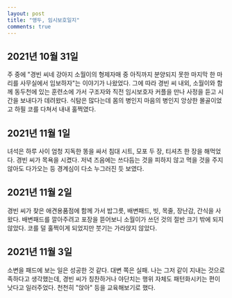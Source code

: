 ```yaml
---
layout: post
title: "앵두, 임시보호일지"
comments: true
---
```

## 2021년 10월 31일
주 중에 "경빈 씨네 강아지 소월이의 형제자매 중 아직까지 분양되지 못한 마지막 한 마리를 사무실에서 임보하자"는 이야기가 나왔었다. 그에 따라 경빈 씨 내외, 소월이와 함께 동두천에 있는 훈련소에 가서 구조자와 직전 임시보호자 커플을 만나 사정을 듣고 시간을 보내다가 데려왔다. 식탐은 많다는데 몸의 병인지 마음의 병인지 앙상한 몰골이었고 하필 코를 다쳐서 내내 훌쩍였다.

## 2021년 11월 1일
녀석은 하루 사이 엄청 지독한 똥을 싸서 침대 시트, 모포 두 장, 티셔츠 한 장을 해먹었다. 경빈 씨가 목욕을 시켰다. 저녁 즈음에는 쓰다듬는 것을 피하지 않고 먹을 것을 주지 않아도 다가오는 등 경계심이 다소 누그러진 듯 보였다.

## 2021년 11월 2일
경빈 씨가 찾은 애견용품점에 함께 가서 밥그릇, 배변패드, 빗, 목줄, 장난감, 간식을 사왔다. 배변패드를 깔아주려고 포장을 뜯어보니 소월이가 쓰던 것의 절반 크기 밖에 되지 않았다. 코를 덜 훌쩍이게 되었지만 붓기는 가라앉지 않았다.

## 2021년 11월 3일
소변을 패드에 보는 일은 성공한 것 같다. 대변 쪽은 실패. 나는 그저 같이 지내는 것으로 족하다고 생각했는데, 경빈 씨가 칭찬하거나 야단치는 행위 자체도 패턴화시키는 편이 낫다고 일러주었다. 천천히 "앉아" 등을 교육해보기로 했다.
